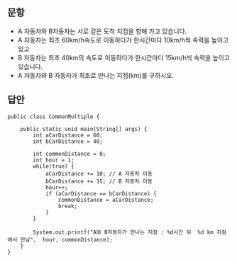 ## 문항
- A 자동차와 B자동차는 서로 같은 도착 지점을 향해 가고 있습니다.
- A 자동차는 최초  60km/h속도로 이동하다가 한시간마다 10km/h씩 속력을 높이고 있고
- B 자동차는 최초 40km의 속도로 이동하다가 한시간마다 15km/h씩 속력을 높이고 있습니다. 
- A 자동차와 B 자동차가 최초로 만나는 지점(km)를 구하시오.

## 답안
```
public class CommonMultiple {

	public static void main(String[] args) {
		int aCarDistance = 60;
		int bCarDistance = 40;
		
		int commonDistance = 0;
		int hour = 1;
		while(true) {
			aCarDistance += 10; // A 자동차 이동 
			bCarDistance += 15; // B 자동차 이동 
			hour++;
			if (aCarDistance == bCarDistance) {
				commonDistance = aCarDistance;
				break;
			}
		}
		
		System.out.printf("A와 B자동차가 만나는 지점 : %d시간 뒤  %d km 지점에서 만남",  hour, commonDistance);
	}
}
```